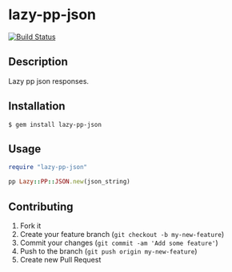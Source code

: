 # lazy-pp-json

[![Build Status](https://travis-ci.org/yoshihara/lazy-pp-json.png?branch=master)](https://travis-ci.org/yoshihara/lazy-pp-json)

## Description

Lazy pp json responses.

## Installation

    $ gem install lazy-pp-json

## Usage

```ruby
require "lazy-pp-json"

pp Lazy::PP::JSON.new(json_string)
```

## Contributing

1. Fork it
2. Create your feature branch (`git checkout -b my-new-feature`)
3. Commit your changes (`git commit -am 'Add some feature'`)
4. Push to the branch (`git push origin my-new-feature`)
5. Create new Pull Request
